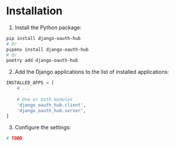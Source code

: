 # Installation

1. Install the Python package:
```bash
pip install django-oauth-hub
# Or
pipenv install django-oauth-hub
# Or
poetry add django-oauth-hub
```
2. Add the Django applications to the list of installed applications:
```python
INSTALLED_APPS = [
    # ...
    
    # One or both modules
    'django_oauth_hub.client',
    'django_oauth_hub.server',
]
```
3. Configure the settings:
```python
# TODO
```
